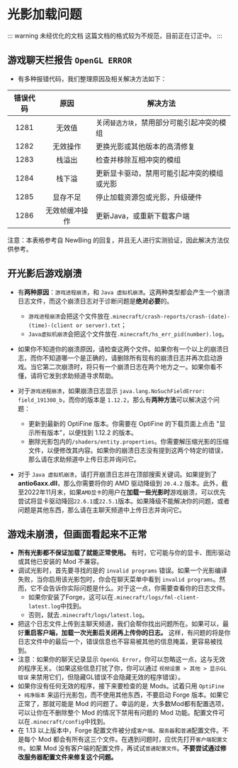# 光影加载问题

::: warning 未经优化的文档
这篇文档的格式较为不规范，目前正在订正中。
:::

## 游戏聊天栏报告 `OpenGL ERROR`

- 有多种报错代码，我们整理原因及相关解决方法如下：
 
| 错误代码 |      原因      | 解决方法                                   |
| :------: | :------------: | ------------------------------------------ |
|   1281   |     无效值     | 关闭`替选方块`，禁用部分可能引起冲突的模组 |
|   1282   |    无效操作    | 更换光影或其他版本的高清修复               |
|   1283   |     栈溢出     | 检查并移除互相冲突的模组                   |
|   1284   |     栈下溢     | 更新显卡驱动，禁用可能引起冲突的模组或光影 |
|   1285   |    显存不足    | 停止加载资源包或光影，升级硬件             |
|   1286   | 无效帧缓冲操作 | 更新Java，或重新下载客户端                 |

注意：本表格参考自 NewBing 的回复，并且无人进行实测验证，因此解决方法仅供参考。

## 开光影后游戏崩溃

- 有**两种原因**：`游戏进程崩溃`，和 `Java 虚拟机崩溃`。这两种类型都会产生一个崩溃日志文件，而这个崩溃日志对于诊断问题是**绝对必要**的。

  - `游戏进程崩溃`会把这个文件放在`.minecraft/crash-reports/crash-(date)-(time)-(client or server).txt`；
  - `Java虚拟机崩溃`会把这个文件放在`.minecraft/hs_err_pid(number).log`。
- 如果你不知道你的崩溃原因，请检查这两个文件。如果你有一个以上的崩溃日志，而你不知道哪一个是正确的，请删除所有现有的崩溃日志并再次启动游戏。当它第二次崩溃时，将只有一个崩溃日志在两个地方之一。如果你看不懂，请将它发到求助频道寻求帮助。
- 对于`游戏进程崩溃`，如果崩溃日志显示 `java.lang.NoSuchFieldError: field_191308_b`，而你的版本是 `1.12.2`，那么有**两种方法**可以解决这个问题：
  - 更新到最新的 OptiFine 版本。你需要在 OptiFine 的下载页面上点击 "显示所有版本"，以便找到 1.12.2 的版本。
  - 删除光影包内的`/shaders/entity.properties`。你需要解压缩光影的压缩文件，以便修改其内容。如果你的崩溃日志没有提到这两个特定的错误，那么请在求助频道中上传日志并询问它。
- 对于 `Java 虚拟机崩溃`，请打开崩溃日志并在顶部搜索关键词。如果提到了**antio6axx.dll**，那么你需要将你的 AMD 驱动降级到 `20.4.2` 版本。此外，截至2022年11月末，如果`AMD显卡`的用户在**加载一些光影时**游戏崩溃，可以优先尝试将显卡驱动降回`22.6.1`或`22.5.1`版本。如果降级不能解决你的问题，或者问题是其他东西，那么请在主聊天频道中上传日志并询问它。

## 游戏未崩溃，但画面看起来不正常

- **所有光影都不保证加载了就能正常使用。** 有时，它可能与你的显卡、图形驱动或其他已安装的 Mod 不兼容。
- 调试光影时，首先要寻找的是的 `invalid programs` 错误。如果一个光影编译失败，当你启用该光影包时，你会在聊天菜单中看到 `invalid programs`。然而，它不会告诉你实际问题是什么。对于这一点，你需要查看你的日志文件。
  - 如果你安装了Forge，这可以在`.minecraft/logs/fml-client-latest.log`中找到。
  - 否则，就去`.minecraft/logs/latest.log`。
- 把这个日志文件上传到主聊天频道，我们会帮你找出问题所在。如果可以，最好**重启客户端，加载一次光影后关闭再上传你的日志。** 这样，有问题的将是你日志文件中的最后一个，错误信息也不容易被其他的信息掩盖，更容易被找到。
- 注意：如果你的聊天记录显示 `OpenGL Error`，你可以忽略这一点，这与无效的程序无关。（如果这些信息打扰了你，你可以通过 `视频设置 > 其他 > 显示GL错误` 来禁用它们，但隐藏GL错误不会隐藏无效的程序错误）。
- 如果你没有任何无效的程序，接下来要检查的是 Mods。试着只用 `OptiFine + 纯净版本` 来运行光影包，而不使用其他东西，不要启动 Forge 版本。如果它正常了，那就可能是 Mod 的问题了。幸运的是，大多数Mod都有配置选项，可以让你在不删除整个 Mod 的情况下禁用有问题的 Mod 功能。配置文件可以在`.minecraft/config`中找到。
- 在 1.13 以上版本中，Forge 配置文件被分成`客户端`、`服务器`和`普通`配置文件。不是每个 Mod 都会有所有这三个文件。在遇到问题时，应优先打开`客户端配置文件`。如果 Mod 没有客户端的配置文件，再试试`普通配置文件`。**不要尝试通过修改服务器配置文件来修复这个问题。**
